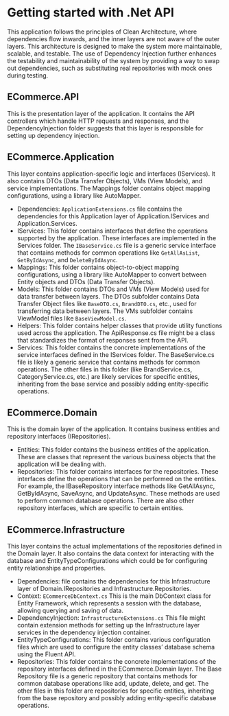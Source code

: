 # Getting started with .Net API 

This application follows the principles of Clean Architecture, where dependencies flow inwards, and the inner layers are not aware of the outer layers. This architecture is designed to make the system more maintainable, scalable, and testable. The use of Dependency Injection further enhances the testability and maintainability of the system by providing a way to swap out dependencies, such as substituting real repositories with mock ones during testing.

## ECommerce.API
This is the presentation layer of the application. It contains the API controllers which handle HTTP requests and responses, and the DependencyInjection folder suggests that this layer is responsible for setting up dependency injection.

## ECommerce.Application
This layer contains application-specific logic and interfaces (IServices). It also contains DTOs (Data Transfer Objects), VMs (View Models), and service implementations. The Mappings folder contains object mapping configurations, using a library like AutoMapper.

- Dependencies: `ApplicationExtensions.cs` file contains the dependencies for this Application layer of Application.IServices and Application.Services. 
- IServices: This folder contains interfaces that define the operations supported by the application. These interfaces are implemented in the Services folder. The `IBaseService.cs` file is a generic service interface that contains methods for common operations like `GetAllAsList`, `GetByIdAsync`, and `DeleteByIdAsync`.
- Mappings: This folder contains object-to-object mapping configurations, using a library like AutoMapper to convert between Entity objects and DTOs (Data Transfer Objects).
- Models: This folder contains DTOs and VMs (View Models) used for data transfer between layers. The DTOs subfolder contains Data Transfer Object files like `BaseDTO.cs`, `BrandDTO.cs`, etc., used for transferring data between layers. The VMs subfolder contains ViewModel files like `BaseViewModel.cs`.
- Helpers: This folder contains helper classes that provide utility functions used across the application. The ApiResponse.cs file might be a class that standardizes the format of responses sent from the API.
- Services: This folder contains the concrete implementations of the service interfaces defined in the IServices folder. The BaseService.cs file is likely a generic service that contains methods for common operations. The other files in this folder (like BrandService.cs, CategoryService.cs, etc.) are likely services for specific entities, inheriting from the base service and possibly adding entity-specific operations.

## ECommerce.Domain
This is the domain layer of the application. It contains business entities and repository interfaces (IRepositories).

- Entities: This folder contains the business entities of the application. These are classes that represent the various business objects that the application will be dealing with.
- Repositories: This folder contains interfaces for the repositories. These interfaces define the operations that can be performed on the entities. For example, the IBaseRepository interface methods like GetAllAsync, GetByIdAsync, SaveAsync, and UpdateAsync. These methods are used to perform common database operations. There are also other repository interfaces, which are specific to certain entities.

## ECommerce.Infrastructure
This layer contains the actual implementations of the repositories defined in the Domain layer. It also contains the data context for interacting with the database and EntityTypeConfigurations which could be for configuring entity relationships and properties.

- Dependencies: file contains the dependencies for this Infrastructure layer of Domain.IRepositories and Infrastructure.Repositories.
- Context: `ECommerceDbContext.cs` This is the main DbContext class for Entity Framework, which represents a session with the database, allowing querying and saving of data.
- DependencyInjection: `InfrastructureExtensions.cs` This file might contain extension methods for setting up the Infrastructure layer services in the dependency injection container.
- EntityTypeConfigurations: This folder contains various configuration files which are used to configure the entity classes’ database schema using the Fluent API.
- Repositories: This folder contains the concrete implementations of the repository interfaces defined in the ECommerce.Domain layer. The Base Repository file is a generic repository that contains methods for common database operations like add, update, delete, and get. The other files in this folder are repositories for specific entities, inheriting from the base repository and possibly adding entity-specific database operations.
